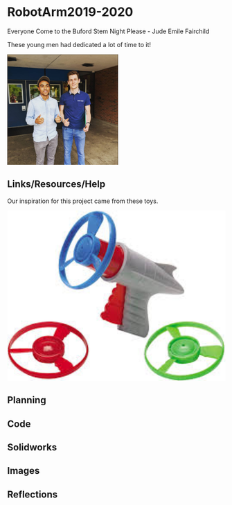 # RobotArm2019-2020
Everyone Come to the Buford Stem Night Please - Jude Emile Fairchild

These young men had dedicated a lot of time to it!

<img src="media/ColeandDanny.png" width="256">


## Links/Resources/Help

Our inspiration for this project came from these toys. 

<img src="media/SpinnyShootaPic.jfif" width="1028">




## Planning


## Code

## Solidworks

## Images

## Reflections


